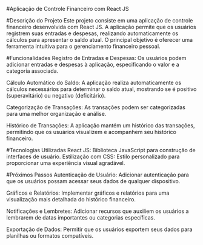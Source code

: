 #Aplicação de Controle Financeiro com React JS

#Descrição do Projeto
Este projeto consiste em uma aplicação de controle financeiro desenvolvida com React JS. A aplicação permite que os usuários registrem suas entradas e despesas, realizando automaticamente os cálculos para apresentar o saldo atual. O principal objetivo é oferecer uma ferramenta intuitiva para o gerenciamento financeiro pessoal.

#Funcionalidades
Registro de Entradas e Despesas: Os usuários podem adicionar entradas e despesas à aplicação, especificando o valor e a categoria associada.

Cálculo Automático do Saldo: A aplicação realiza automaticamente os cálculos necessários para determinar o saldo atual, mostrando se é positivo (superavitário) ou negativo (deficitário).

Categorização de Transações: As transações podem ser categorizadas para uma melhor organização e análise.

Histórico de Transações: A aplicação mantém um histórico das transações, permitindo que os usuários visualizem e acompanhem seu histórico financeiro.

#Tecnologias Utilizadas
React JS: Biblioteca JavaScript para construção de interfaces de usuário.
Estilização com CSS: Estilo personalizado para proporcionar uma experiência visual agradável.

#Próximos Passos
Autenticação de Usuário: Adicionar autenticação para que os usuários possam acessar seus dados de qualquer dispositivo.

Gráficos e Relatórios: Implementar gráficos e relatórios para uma visualização mais detalhada do histórico financeiro.

Notificações e Lembretes: Adicionar recursos que auxiliem os usuários a lembrarem de datas importantes ou categorias específicas.

Exportação de Dados: Permitir que os usuários exportem seus dados para planilhas ou formatos compatíveis.
